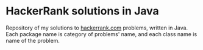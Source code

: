 # HackerRank solutions in Java
Repository of my solutions to [hackerrank.com](http://hackerrank.com) problems, written in Java. Each package name is category of problems' name, and each class name is name of the problem.
